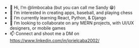 - 👋 Hi, I’m @limbocaba (but you can call me Sandy 😁)
- 👀 I’m interested in creating apps, baseball, and playing chess
- 🌱 I’m currently learning React, Python, & Django
- 💞️ I’m looking to collaborate on any MERN projects, with UI/UX designers, or mobile games
- 📫 Connect and shoot me a DM on https://www.linkedin.com/in/jorielcaba2002/

<!---
limbocaba/limbocaba is a ✨ special ✨ repository because its `README.md` (this file) appears on your GitHub profile.
You can click the Preview link to take a look at your changes.
--->
